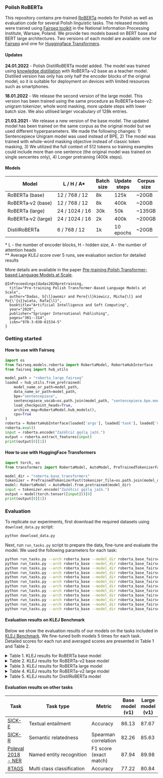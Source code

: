 ### Polish RoBERTa
This repository contains pre-trained [RoBERTa](https://arxiv.org/abs/1907.11692) models for Polish as well as evaluation code for several Polish linguistic tasks. The released models were trained using [Fairseq toolkit](https://github.com/pytorch/fairseq) in the National Information Processing Institute, Warsaw, Poland. We provide two models based on BERT base and BERT large architectures. Two versions of each model are available: one for [Fairseq](https://github.com/pytorch/fairseq) and one for [Huggingface Transformers](https://github.com/huggingface/transformers).

#### Updates

**24.01.2022** - Polish DistilRoBERTa model added. The model was trained using [knowledge distillation](https://arxiv.org/abs/1910.01108) with RoBERTa-v2 base as a teacher model. Distilled version has only has only half the encoder blocks of the original model, so it is suitable for deployment on devices with limited resources such as smartphones.

**18.01.2022** - We release the second version of the large model. This version has been trained using the same procedure as RoBERTa‑base-v2: unigram tokenizer, whole word masking, more update steps with lower batch size. We also utilised larger vocabulary of 128k entries.

**21.03.2021** - We release a new version of the base model. The updated model has been trained on the same corpus as the original model but we used different hyperparameters. We made the following changes: 1) Sentencepiece Unigram model was used instead of BPE, 2) The model was trained with whole-word masking objective instead of classic token masking, 3) We utilized the full context of 512 tokens so training examples could include more than one sentence (the original model was trained on single sencentes only), 4) Longer pretraining (400k steps).

#### Models

<table>
<thead>
<th>Model</th>
<th>L / H / A*</th>
<th>Batch size</th>
<th>Update steps</th>
<th>Corpus size</th>
<th>KLEJ Score**</th> 
<th>Fairseq</th>
<th>Transformers</th>
</thead>
<tr>
  <td>RoBERTa&nbsp;(base)</td>
  <td>12&nbsp;/&nbsp;768&nbsp;/&nbsp;12</td>
  <td>8k</td>
  <td>125k</td>
  <td>~20GB</td>
  <td>85.39</td>
  <td>
  <a href="https://github.com/sdadas/polish-roberta/releases/download/models/roberta_base_fairseq.zip">v0.9.0</a>
  </td>
  <td>
  <a href="https://github.com/sdadas/polish-roberta/releases/download/models-transformers-v3.4.0/roberta_base_transformers.zip">v3.4</a>
  </td>
</tr>
<tr>
  <td>RoBERTa&#8209;v2&nbsp;(base)</td>
  <td>12&nbsp;/&nbsp;768&nbsp;/&nbsp;12</td>
  <td>8k</td>
  <td>400k</td>
  <td>~20GB</td>
  <td>86.72</td>
  <td>
  <a href="https://github.com/sdadas/polish-roberta/releases/download/models-v2/roberta_base_fairseq.zip">v0.10.1</a>
  </td>
  <td>
  <a href="https://github.com/sdadas/polish-roberta/releases/download/models-v2/roberta_base_transformers.zip">v4.4</a>
  </td>
</tr>
<tr>
  <td>RoBERTa&nbsp;(large)</td>
  <td>24&nbsp;/&nbsp;1024&nbsp;/&nbsp;16</td>
  <td>30k</td>
  <td>50k</td>
  <td>~135GB</td>
  <td>87.69</td>
  <td>
  <a href="https://github.com/sdadas/polish-roberta/releases/download/models/roberta_large_fairseq.zip">v0.9.0</a>
  </td>
  <td>
  <a href="https://github.com/sdadas/polish-roberta/releases/download/models-transformers-v3.4.0/roberta_large_transformers.zip">v3.4</a>
  </td>
</tr>
<tr>
  <td>RoBERTa&#8209;v2&nbsp;(large)</td>
  <td>24&nbsp;/&nbsp;1024&nbsp;/&nbsp;16</td>
  <td>2k</td>
  <td>400k</td>
  <td>~200GB</td>
  <td>88.87</td>
  <td>
  <a href="https://github.com/sdadas/polish-roberta/releases/download/models-v2/roberta_large_fairseq.zip">v0.10.2</a>
  </td>
  <td>
  <a href="https://github.com/sdadas/polish-roberta/releases/download/models-v2/roberta_large_transformers.zip">v4.14</a>
  </td>
</tr>
  <tr>
  <td>DistilRoBERTa</td>
  <td>6&nbsp;/&nbsp;768&nbsp;/&nbsp;12</td>
  <td>1k</td>
  <td>10 epochs</td>
  <td>~20GB</td>
  <td>84.55</td>
  <td>
  n/a
  </td>
  <td>
  <a href="https://github.com/sdadas/polish-roberta/releases/download/models-v2/distilroberta_transformers.zip">v4.13</a>
  </td>
</tr>
</table>

\* L - the number of encoder blocks, H - hidden size, A - the number of attention heads <br/>
\** Average KLEJ score over 5 runs, see evaluation section for detailed results<br/>

More details are available in the paper [Pre-training Polish Transformer-based Language Models at Scale](https://arxiv.org/abs/2006.04229).

```
@InProceedings{dadas2020pretraining,
  title="Pre-training Polish Transformer-Based Language Models at Scale",
  author="Dadas, S{\l}awomir and Pere{\l}kiewicz, Micha{\l} and Po{\'{s}}wiata, Rafa{\l}",
  booktitle="Artificial Intelligence and Soft Computing",
  year="2020",
  publisher="Springer International Publishing",
  pages="301--314",
  isbn="978-3-030-61534-5"
}
```

### Getting started

#### How to use with Fairseq

```python
import os
from fairseq.models.roberta import RobertaModel, RobertaHubInterface
from fairseq import hub_utils

model_path = "roberta_large_fairseq"
loaded = hub_utils.from_pretrained(
    model_name_or_path=model_path,
    data_name_or_path=model_path,
    bpe="sentencepiece",
    sentencepiece_vocab=os.path.join(model_path, "sentencepiece.bpe.model"),
    load_checkpoint_heads=True,
    archive_map=RobertaModel.hub_models(),
    cpu=True
)
roberta = RobertaHubInterface(loaded['args'], loaded['task'], loaded['models'][0])
roberta.eval()
input = roberta.encode("Zażółcić gęślą jaźń.")
output = roberta.extract_features(input)
print(output[0][1])
```

#### How to use with HuggingFace Transformers

```python
import torch, os
from transformers import RobertaModel, AutoModel, PreTrainedTokenizerFast

model_dir = "roberta_base_transformers"
tokenizer = PreTrainedTokenizerFast(tokenizer_file=os.path.join(model_dir, "tokenizer.json"))
model: RobertaModel = AutoModel.from_pretrained(model_dir)
input = tokenizer.encode("Zażółcić gęślą jaźń.")
output = model(torch.tensor([input]))[0]
print(output[0][1])
```

### Evaluation

To replicate our experiments, first download the required datasets using `download_data.py` script:

```bash
python download_data.py
```

Next, run `run_tasks.py` script to prepare the data, fine-tune and evaluate the model. We used the following parameters for each task:

```bash
python run_tasks.py --arch roberta_base --model_dir roberta_base_fairseq --train-epochs 10 --tasks KLEJ-NKJP --fp16 True --max-sentences 8 --update-freq 2
python run_tasks.py --arch roberta_base --model_dir roberta_base_fairseq --train-epochs 10 --tasks KLEJ-CDS-E --fp16 True --max-sentences 8 --update-freq 2
python run_tasks.py --arch roberta_base --model_dir roberta_base_fairseq --train-epochs 10 --tasks KLEJ-CDS-R --fp16 True --max-sentences 8 --update-freq 2
python run_tasks.py --arch roberta_base --model_dir roberta_base_fairseq --train-epochs 1 --tasks KLEJ-CBD --fp16 True --max-sentences 8 --update-freq 4 --resample 0:0.75,1:3
python run_tasks.py --arch roberta_base --model_dir roberta_base_fairseq --train-epochs 10 --tasks KLEJ-POLEMO-IN --fp16 True --max-sentences 8 --update-freq 2
python run_tasks.py --arch roberta_base --model_dir roberta_base_fairseq --train-epochs 10 --tasks KLEJ-POLEMO-OUT --fp16 True --max-sentences 8 --update-freq 2
python run_tasks.py --arch roberta_base --model_dir roberta_base_fairseq --train-epochs 10 --tasks KLEJ-DYK --fp16 True --max-sentences 8 --update-freq 4 --resample 0:1,1:3
python run_tasks.py --arch roberta_base --model_dir roberta_base_fairseq --train-epochs 10 --tasks KLEJ-PSC --fp16 True --max-sentences 8 --update-freq 4 --resample 0:1,1:3
python run_tasks.py --arch roberta_base --model_dir roberta_base_fairseq --train-epochs 10 --tasks KLEJ-ECR --fp16 True --max-sentences 8 --update-freq 2
python run_tasks.py --arch roberta_base --model_dir roberta_base_fairseq --train-epochs 10 --tasks 8TAGS --fp16 True --max-sentences 8 --update-freq 2
python run_tasks.py --arch roberta_base --model_dir roberta_base_fairseq --train-epochs 10 --tasks SICK-E --fp16 True --max-sentences 8 --update-freq 2
python run_tasks.py --arch roberta_base --model_dir roberta_base_fairseq --train-epochs 10 --tasks SICK-R --fp16 True --max-sentences 8 --update-freq 2
```

#### Evaluation results on KLEJ Benchmark
Below we show the evaluation results of our models on the tasks included in [KLEJ Benchmark](https://klejbenchmark.com/). We fine-tuned both models 5 times for each task.
Detailed scores for each run and averaged scores are presented in Table 1 and Table 2.

<details>
  <summary>Table 1. KLEJ results for RoBERTa base model</summary>
  
| Run     | NKJP | CDSC&#8209;E | CDSC&#8209;R | CBD   | PolEmo&#8209;IN | PolEmo&#8209;OUT | DYK   | PSC   | AR    | Avg     |
|---------|----------|--------|--------|-------|--------------|---------------|-------|-------|-------|---------|
| 1       |   93.15  |  93.30 |  94.26 | 66.67 |     91.97    |     78.74     | 66.86 | 98.63 | 87.75 |  **85.70**  |
| 2       |   93.93  |  94.20 |  93.94 | 68.16 |     91.83    |     75.91     | 65.93 | 98.77 | 87.93 |  **85.62**  |
| 3       |   94.22  |  94.20 |  94.04 | 69.23 |     90.17    |     76.92     | 65.69 | 99.24 | 87.76 |  **85.72**  |
| 4       |   93.97  |  94.70 |  93.98 | 63.81 |     90.44    |     76.32     | 65.18 | 99.39 | 87.58 |  **85.04**  |
| 5       |   93.63  |  94.00 |  93.96 | 65.95 |     90.58    |     74.09     | 65.92 | 98.48 | 87.08 |  **84.85**  |
| **Avg** |**93.78** | **94.08** |  **94.04** | **66.77** | **91.00** | **76.40** | **65.92** | **98.90** | **87.62** |  **85.39**  |
</details>

<details>
  <summary>Table 2. KLEJ results for RoBERTa-v2 base model</summary>
  
| Run     | NKJP | CDSC&#8209;E | CDSC&#8209;R | CBD   | PolEmo&#8209;IN | PolEmo&#8209;OUT | DYK   | PSC   | AR    | Avg     |
|---------|----------|--------|--------|-------|--------------|---------------|-------|-------|-------|---------|
| 1       |   94.80  |  94.20 |  94.30 | 69.62 |     90.58    |     78.74     | 71.23 | 98.62 | 87.99 |  **86.68**  |
| 2       |   94.27  |  94.50 |  94.44 | 70.67 |     90.17    |     78.95     | 69.64 | 99.08 | 87.98 |  **86.63**  |
| 3       |   93.73  |  94.30 |  94.64 | 70.67 |     91.41    |     78.14     | 74.44 | 98.92 | 87.64 |  **87.10**  |
| 4       |   94.07  |  93.90 |  94.58 | 70.00 |     91.00    |     78.14     | 69.94 | 98.93 | 87.22 |  **86.42**  |
| 5       |   94.31  |  94.20 |  94.71 | 70.46 |     91.00    |     77.94     | 71.67 | 98.48 | 88.15 |  **86.77**  |
| **Avg** |**94.24** | **94.22** |  **94.54** | **70.28** | **90.83** | **78.38** | **71.38** | **98.81** | **87.80** |  **86.72**  |
</details>

<details>
  <summary>Table 3. KLEJ results for RoBERTa large model</summary>
  
| Run     | NKJP | CDSC&#8209;E | CDSC&#8209;R | CBD   | PolEmo&#8209;IN | PolEmo&#8209;OUT | DYK   | PSC   | AR    | Avg     |
|---------|----------|--------|--------|-------|--------------|---------------|-------|-------|-------|---------|
| 1       |   94.31  |  93.50 |  94.63 | 72.39 |     92.80    |     80.54     | 71.87 | 98.63 | 88.82 |  **87.50**  |
| 2       |   95.14  |  93.90 |  94.93 | 69.82 |     92.80    |     82.59     | 73.39 | 98.94 | 88.96 |  **87.83**  |
| 3       |   95.24  |  93.30 |  94.61 | 71.59 |     91.41    |     82.19     | 75.35 | 98.64 | 89.31 |  **87.96**  |
| 4       |   94.46  |  93.20 |  94.96 | 71.08 |     92.80    |     82.39     | 70.59 | 99.09 | 88.60 |  **87.46**  |
| 5       |   94.46  |  93.00 |  94.82 | 69.83 |     92.11    |     83.00     | 74.85 | 98.79 | 88.65 |  **87.72**  |
| **Avg** |**94.72** | **93.38** |  **94.79** | **70.94** | **92.38** | **82.14** | **73.21** | **98.82** | **88.87** |  **87.69**  |
</details>

<details>
  <summary>Table 4. KLEJ results for RoBERTa-v2 large model</summary>
  
| Run     | NKJP | CDSC&#8209;E | CDSC&#8209;R | CBD   | PolEmo&#8209;IN | PolEmo&#8209;OUT | DYK   | PSC   | AR    | Avg     |
|---------|----------|--------|--------|-------|--------------|---------------|-------|-------|-------|---------|
| 1       |   95.82  |  94.10 |  95.02 | 74.54 |     93.07    |     85.43     | 76.70 | 98.47 | 89.24 |  **89.15**  |
| 2       |   95.72  |  93.90 |  95.10 | 74.55 |     93.49    |     84.01     | 74.71 | 98.93 | 89.02 |  **88.83**  |
| 3       |   95.43  |  94.30 |  95.36 | 70.97 |     93.21    |     82.59     | 76.61 | 98.15 | 89.31 |  **88.44**  |
| 4       |   95.97  |  94.40 |  95.12 | 75.10 |     92.80    |     85.83     | 74.05 | 98.93 | 89.14 |  **89.04**  |
| 5       |   95.92  |  94.70 |  95.09 | 75.66 |     93.07    |     82.79     | 75.35 | 98.62 | 88.78 |  **88.89**  |
| **Avg** |**95.77** | **94.28** |  **95.14** | **74.16** | **93.13** | **84.13** | **75.48** | **98.62** | **89.10** |  **88.87**  |
</details>

<details>
  <summary>Table 5. KLEJ results for DistilRoBERTa model</summary>
  
| Run     | NKJP | CDSC&#8209;E | CDSC&#8209;R | CBD   | PolEmo&#8209;IN | PolEmo&#8209;OUT | DYK   | PSC   | AR    | Avg     |
|---------|----------|--------|--------|-------|--------------|---------------|-------|-------|-------|---------|
| 1       |   93.54  |  93.00 |  93.57 | 67.60 |     88.78    |     77.53     | 61.79 | 93.59 | 87.54 |  **84.10**  |
| 2       |   93.78  |  92.30 |  93.54 | 69.20 |     90.03    |     78.95     | 61.98 | 95.92 | 87.23 |  **84.77**  |
| 3       |   93.15  |  93.20 |  93.55 | 68.47 |     89.61    |     79.15     | 60.05 | 95.15 | 87.19 |  **84.39**  |
| 4       |   93.29  |  93.30 |  93.30 | 68.99 |     90.17    |     78.34     | 62.18 | 95.80 | 86.83 |  **84.69**  |
| 5       |   93.68  |  93.40 |  93.62 | 69.57 |     90.44    |     77.73     | 61.11 | 96.26 | 87.44 |  **84.81**  |
| **Avg** |**93.49** | **93.04** |  **93.52** | **68.77** | **89.81** | **78.34** | **61.42** | **95.35** | **87.24** |  **84.55**  |
</details>

#### Evaluation results on other tasks

| Task                 | Task type                   | Metric |Base model (v1)                  | Large model (v1)                 |
|----------------------|-----------------------------|--------|-----------------------------|------------------------------|
| [SICK-E](https://github.com/sdadas/polish-sentence-evaluation/tree/master/resources/downstream) | Textual entailment     | Accuracy | 86.13    |  87.67|
| [SICK-R](https://github.com/sdadas/polish-sentence-evaluation/tree/master/resources/downstream) | Semantic relatedness        | Spearman correlation | 82.26    |  85.63  |
| [Poleval 2018 - NER](http://2018.poleval.pl/index.php/tasks/)  | Named&nbsp;entity&nbsp;recognition    | F1 score (exact match) | 87.94 | 89.98 |
| [8TAGS](https://github.com/sdadas/polish-sentence-evaluation/tree/master/resources/downstream) | Multi&nbsp;class&nbsp;classification  | Accuracy | 77.22 | 80.84 |
